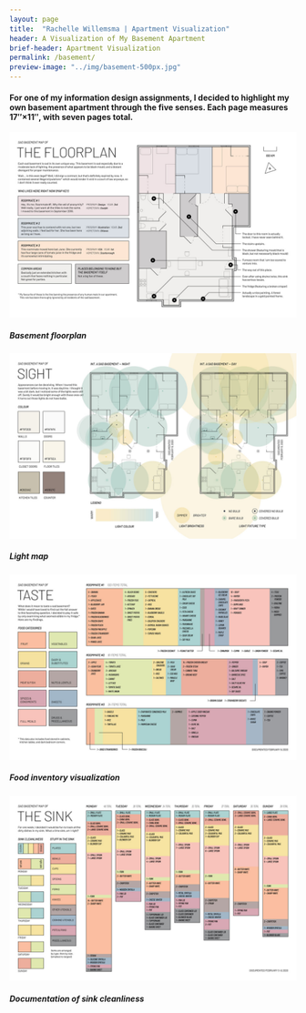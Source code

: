 ```yaml
---
layout: page
title:  "Rachelle Willemsma | Apartment Visualization"
header: A Visualization of My Basement Apartment
brief-header: Apartment Visualization
permalink: /basement/
preview-image: "../img/basement-500px.jpg"
---
```


#### For one of my information design assignments, I decided to highlight my own basement apartment through the five senses. Each page measures 17″×11″, with seven pages total.

![Basement Floorplan](../img/basement-floorplan-1280px.jpg)

##### Basement floorplan

![Light Map](../img/basement-sight-1280px.jpg)

##### Light map

![Taste Map](../img/basement-taste-1280px.jpg)

##### Food inventory visualization

![Sink Map](../img/basement-sink-1280px.jpg)

##### Documentation of sink cleanliness